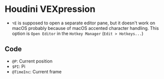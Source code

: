 # Houdini VEXpression

- `⌥E` is supposed to open a separate editor pane, but it doesn't work on macOS probably because of macOS accented character handling. This option is `Open Editor` in the `Hotkey Manager` (`Edit > Hotkeys...`)

## Code

- `@P`: Current position
- `$PI`: Pi
- `@TimeInc`: Current frame
